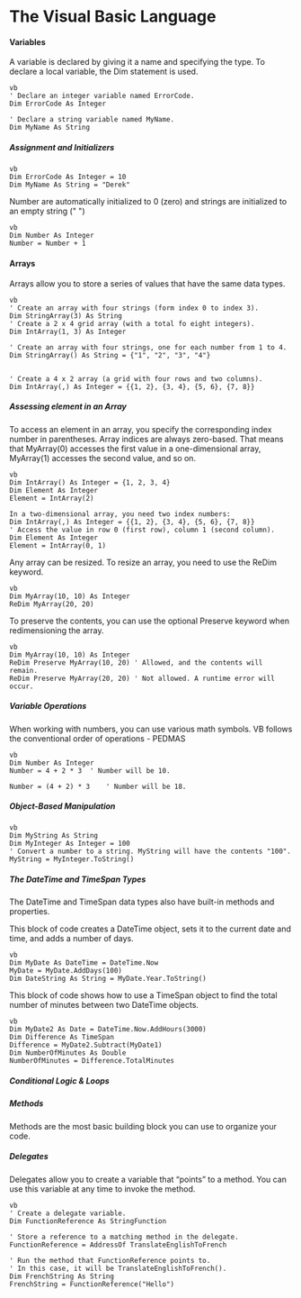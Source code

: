 # The Visual Basic Language

#### Variables

A variable is declared by giving it a name and specifying the type. To declare a local variable, the Dim statement is used.

```
vb
' Declare an integer variable named ErrorCode.
Dim ErrorCode As Integer

' Declare a string variable named MyName.
Dim MyName As String
```

##### Assignment and Initializers

```
vb
Dim ErrorCode As Integer = 10
Dim MyName As String = "Derek"
```

Number are automatically initialized to 0 (zero) and strings are initialized to an empty string (" ")

```
vb
Dim Number As Integer
Number = Number + 1
```

#### Arrays

Arrays allow you to store a series of values that have the same data types.

```
vb
' Create an array with four strings (form index 0 to index 3).
Dim StringArray(3) As String
' Create a 2 x 4 grid array (with a total fo eight integers).
Dim IntArray(1, 3) As Integer

' Create an array with four strings, one for each number from 1 to 4.
Dim StringArray() As String = {"1", "2", "3", "4"}


' Create a 4 x 2 array (a grid with four rows and two columns).
Dim IntArray(,) As Integer = {{1, 2}, {3, 4}, {5, 6}, {7, 8}}
```

##### Assessing element in an Array

To access an element in an array, you specify the corresponding index number in parentheses. Array
indices are always zero-based. That means that MyArray(0) accesses the first value in a one-dimensional array,
MyArray(1) accesses the second value, and so on.

```
vb
Dim IntArray() As Integer = {1, 2, 3, 4}
Dim Element As Integer
Element = IntArray(2)

In a two-dimensional array, you need two index numbers:
Dim IntArray(,) As Integer = {{1, 2}, {3, 4}, {5, 6}, {7, 8}}
' Access the value in row 0 (first row), column 1 (second column).
Dim Element As Integer
Element = IntArray(0, 1)
```

Any array can be resized. To resize an array, you need to use the ReDim keyword.

```
vb
Dim MyArray(10, 10) As Integer
ReDim MyArray(20, 20)
```

To preserve the contents, you can use the optional Preserve keyword when redimensioning the array.

```
vb
Dim MyArray(10, 10) As Integer
ReDim Preserve MyArray(10, 20) ' Allowed, and the contents will remain.
ReDim Preserve MyArray(20, 20) ' Not allowed. A runtime error will occur.
```

##### Variable Operations

When working with numbers, you can use various math symbols. VB follows the conventional order of operations - PEDMAS

```
vb
Dim Number As Integer
Number = 4 + 2 * 3	' Number will be 10.

Number = (4 + 2) * 3	' Number will be 18.
```

##### Object-Based Manipulation

```
vb
Dim MyString As String
Dim MyInteger As Integer = 100
' Convert a number to a string. MyString will have the contents "100".
MyString = MyInteger.ToString()
```

##### The DateTime and TimeSpan Types

The DateTime and TimeSpan data types also have built-in methods and properties.

This block of code creates a DateTime object, sets it to the current date and
time, and adds a number of days.

```
vb
Dim MyDate As DateTime = DateTime.Now
MyDate = MyDate.AddDays(100)
Dim DateString As String = MyDate.Year.ToString()
```

This block of code shows how to use a TimeSpan object to find the total number of minutes between two DateTime objects.


```Dim
vb
Dim MyDate2 As Date = DateTime.Now.AddHours(3000)
Dim Difference As TimeSpan
Difference = MyDate2.Subtract(MyDate1)
Dim NumberOfMinutes As Double
NumberOfMinutes = Difference.TotalMinutes
```

##### Conditional Logic & Loops


##### Methods

Methods are the most basic building block you can use to organize your code.

##### Delegates

Delegates allow you to create a variable that “points” to a method. You can use this variable at any time to invoke
the method.

```
vb
' Create a delegate variable.
Dim FunctionReference As StringFunction

' Store a reference to a matching method in the delegate.
FunctionReference = AddressOf TranslateEnglishToFrench

' Run the method that FunctionReference points to.
' In this case, it will be TranslateEnglishToFrench().
Dim FrenchString As String
FrenchString = FunctionReference("Hello")
```
